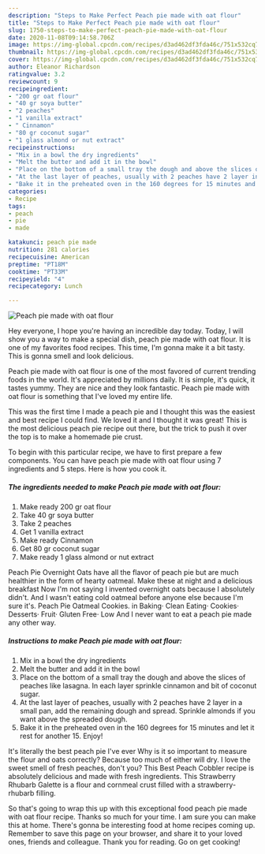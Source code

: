 ```yaml
---
description: "Steps to Make Perfect Peach pie made with oat flour"
title: "Steps to Make Perfect Peach pie made with oat flour"
slug: 1750-steps-to-make-perfect-peach-pie-made-with-oat-flour
date: 2020-11-08T09:14:58.706Z
image: https://img-global.cpcdn.com/recipes/d3ad462df3fda46c/751x532cq70/peach-pie-made-with-oat-flour-recipe-main-photo.jpg
thumbnail: https://img-global.cpcdn.com/recipes/d3ad462df3fda46c/751x532cq70/peach-pie-made-with-oat-flour-recipe-main-photo.jpg
cover: https://img-global.cpcdn.com/recipes/d3ad462df3fda46c/751x532cq70/peach-pie-made-with-oat-flour-recipe-main-photo.jpg
author: Eleanor Richardson
ratingvalue: 3.2
reviewcount: 9
recipeingredient:
- "200 gr oat flour"
- "40 gr soya butter"
- "2 peaches"
- "1 vanilla extract"
- " Cinnamon"
- "80 gr coconut sugar"
- "1 glass almond or nut extract"
recipeinstructions:
- "Mix in a bowl the dry ingredients"
- "Melt the butter and add it in the bowl"
- "Place on the bottom of a small tray the dough and above the slices of peaches like lasagna. In each layer sprinkle cinnamon and bit of coconut sugar."
- "At the last layer of peaches, usually with 2 peaches have 2 layer in a small pan, add the remaining dough and spread. Sprinkle almonds if you want above the spreaded dough."
- "Bake it in the preheated oven in the 160 degrees for 15 minutes and let it rest for another 15. Enjoy!"
categories:
- Recipe
tags:
- peach
- pie
- made

katakunci: peach pie made 
nutrition: 281 calories
recipecuisine: American
preptime: "PT18M"
cooktime: "PT33M"
recipeyield: "4"
recipecategory: Lunch

---
```



![Peach pie made with oat flour](https://img-global.cpcdn.com/recipes/d3ad462df3fda46c/751x532cq70/peach-pie-made-with-oat-flour-recipe-main-photo.jpg)

Hey everyone, I hope you're having an incredible day today. Today, I will show you a way to make a special dish, peach pie made with oat flour. It is one of my favorites food recipes. This time, I'm gonna make it a bit tasty. This is gonna smell and look delicious.

Peach pie made with oat flour is one of the most favored of current trending foods in the world. It's appreciated by millions daily. It is simple, it's quick, it tastes yummy. They are nice and they look fantastic. Peach pie made with oat flour is something that I've loved my entire life.

This was the first time I made a peach pie and I thought this was the easiest and best recipe I could find. We loved it and I thought it was great! This is the most delicious peach pie recipe out there, but the trick to push it over the top is to make a homemade pie crust.


To begin with this particular recipe, we have to first prepare a few components. You can have peach pie made with oat flour using 7 ingredients and 5 steps. Here is how you cook it.

<!--inarticleads1-->

##### The ingredients needed to make Peach pie made with oat flour:

1. Make ready 200 gr oat flour
1. Take 40 gr soya butter
1. Take 2 peaches
1. Get 1 vanilla extract
1. Make ready  Cinnamon
1. Get 80 gr coconut sugar
1. Make ready 1 glass almond or nut extract


Peach Pie Overnight Oats have all the flavor of peach pie but are much healthier in the form of hearty oatmeal. Make these at night and a delicious breakfast Now I&#39;m not saying I invented overnight oats because I absolutely didn&#39;t. And I wasn&#39;t eating cold oatmeal before anyone else because I&#39;m sure it&#39;s. Peach Pie Oatmeal Cookies. in Baking· Clean Eating· Cookies· Desserts· Fruit· Gluten Free· Low And I never want to eat a peach pie made any other way. 

<!--inarticleads2-->

##### Instructions to make Peach pie made with oat flour:

1. Mix in a bowl the dry ingredients
1. Melt the butter and add it in the bowl
1. Place on the bottom of a small tray the dough and above the slices of peaches like lasagna. In each layer sprinkle cinnamon and bit of coconut sugar.
1. At the last layer of peaches, usually with 2 peaches have 2 layer in a small pan, add the remaining dough and spread. Sprinkle almonds if you want above the spreaded dough.
1. Bake it in the preheated oven in the 160 degrees for 15 minutes and let it rest for another 15. Enjoy!


It&#39;s literally the best peach pie I&#39;ve ever Why is it so important to measure the flour and oats correctly? Because too much of either will dry. I love the sweet smell of fresh peaches, don&#39;t you? This Best Peach Cobbler recipe is absolutely delicious and made with fresh ingredients. This Strawberry Rhubarb Galette is a flour and cornmeal crust filled with a strawberry-rhubarb filling. 

So that's going to wrap this up with this exceptional food peach pie made with oat flour recipe. Thanks so much for your time. I am sure you can make this at home. There's gonna be interesting food at home recipes coming up. Remember to save this page on your browser, and share it to your loved ones, friends and colleague. Thank you for reading. Go on get cooking!

